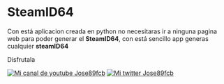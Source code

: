 # SteamID64


Con está aplicacion creada en python no necesitaras ir a ninguna pagina web para poder generar el <b>SteamID64</b>, con está sencillo app generas cualquier <b>steamID64</b>




Disfrutala



<a title="Mi canal de youtube" href="https://youtube.com/c/jose89fcb"><img src="https://img.icons8.com/color/452/youtube-play.png" alt="Mi canal de youtube Jose89fcb" /></a>
<a title="Mi twitter" href="https://twitter.com/jose89fcb"><img src="https://img.icons8.com/color/452/twitter--v1.png" alt="Mi twitter Jose89fcb" /></a>



